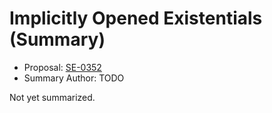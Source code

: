# Implicitly Opened Existentials (Summary)

* Proposal: [SE-0352](https://github.com/apple/swift-evolution/blob/main/proposals/0352-implicit-open-existentials.md)
* Summary Author: TODO

Not yet summarized.

